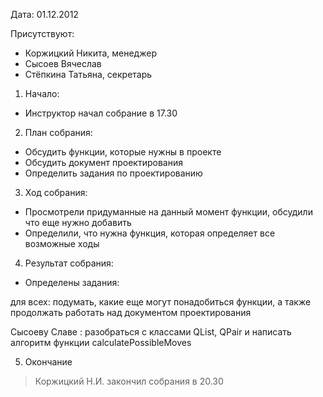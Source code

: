 Дата: 01.12.2012

Присутствуют:

  * Коржицкий Никита, менеджер
  * Сысоев Вячеслав
  * Стёпкина Татьяна, секретарь

1. Начало:

  * Инструктор начал собрание в 17.30

2. План собрания:

  * Обсудить функции, которые нужны в проекте
  * Обсудить документ проектирования
  * Определить задания по проектированию

3. Ход собрания:

  * Просмотрели придуманные на данный момент функции, обсудили что еще нужно добавить
  * Определили, что нужна функция, которая определяет все
возможные ходы

4. Результат собрания:

  * Определены задания:

для всех: подумать, какие еще могут понадобиться функции, а также продолжать работать над документом проектирования

Сысоеву Славе : разобраться с классами QList, QPair и написать алгоритм функции calculatePossibleMoves

5. Окончание

> Коржицкий Н.И. закончил собрания в 20.30